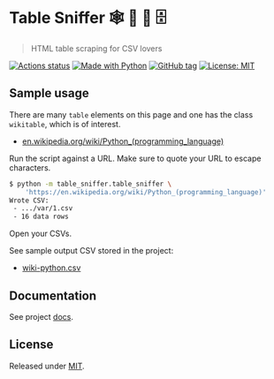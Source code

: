 # Table Sniffer 🕸 🐶 🐽 🗄
> HTML table scraping for CSV lovers

<!-- Shields from https://shields.io/ -->
[![Actions status](https://github.com/MichaelCurrin/table-sniffer/workflows/Python%20application/badge.svg)](https://github.com/MichaelCurrin/table-sniffer/actions)
[![Made with Python](https://img.shields.io/badge/Python->=3.6-blue?logo=python&logoColor=white)](https://python.org)
[![GitHub tag](https://img.shields.io/github/tag/MichaelCurrin/table-sniffer.svg)](https://GitHub.com/MichaelCurrin/table-sniffer/tags/)
[![License: MIT](https://img.shields.io/badge/License-MIT-blue.svg)](#license)


## Sample usage

There are many `table` elements on this page and one has the class `wikitable`, which is of interest.

- [en.wikipedia.org/wiki/Python_(programming_language)](https://en.wikipedia.org/wiki/Python_(programming_language))

Run the script against a URL. Make sure to quote your URL to escape characters.

```sh
$ python -m table_sniffer.table_sniffer \
    'https://en.wikipedia.org/wiki/Python_(programming_language)'
Wrote CSV:
 - .../var/1.csv
 - 16 data rows

```

Open your CSVs.

See sample output CSV stored in the project:

- [wiki-python.csv](/table_sniffer/var/sample/wiki-python.csv)


## Documentation

See project [docs](/docs/).


## License

Released under [MIT](/LICENSE).
